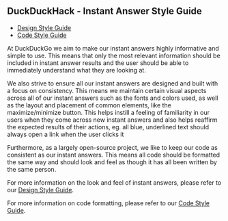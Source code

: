 ## DuckDuckHack - Instant Answer Style Guide

- [Design Style Guide](http://duck.co/duckduckhack/design_styleguide)
- [Code Style Guide](http://duck.co/duckduckhack/code_styleguide) 

At DuckDuckGo we aim to make our instant answers highly informative and simple to use. This means that only the most relevant information should be included in instant answer results and the user should be able to immediately understand what they are looking at.

<!-- /summary -->

We also strive to ensure all our instant answers are designed and built with a focus on consistency. This means we maintain certain visual aspects across all of our instant answers such as the fonts and colors used, as well as the layout and placement of common elements, like the maximize/minimize button. This helps instill a feeling of familiarity in our users when they come across new instant answers and also helps reaffirm the expected results of their actions, eg. all blue, underlined text should always open a link when the user clicks it

Furthermore, as a largely open-source project, we like to keep our code as consistent as our instant answers. This means all code should be formatted the same way and should look and feel as though it has all been written by the same person.

For more information on the look and feel of instant answers, please refer to our [Design Style Guide](https://github.com/duckduckgo/duckduckgo-documentation/blob/master/duckduckhack/styleguides/design_styleguide.md).

For more information on code formatting, please refer to our [Code Style Guide](https://github.com/duckduckgo/duckduckgo-documentation/blob/master/duckduckhack/styleguides/code_styleguide.md).
